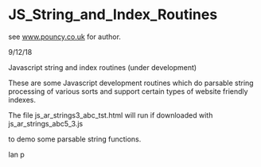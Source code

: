 # JS_String_and_Index_Routines

see www.pouncy.co.uk for author.

9/12/18

Javascript string and index routines (under development)

These are some Javascript
development routines
which do parsable string
processing of various sorts
and support
certain types of
website friendly indexes.

The file js_ar_strings3_abc_tst.html
will run if downloaded with
js_ar_strings_abc5_3.js

to demo some parsable string functions.

Ian p
